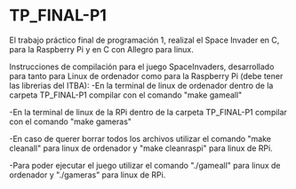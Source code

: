 # TP_FINAL-P1
El trabajo práctico final de programación 1, realizal el Space Invader en C, para la Raspberry Pi y en C con Allegro para linux.

Instrucciones de compilación para el juego SpaceInvaders, desarrollado para tanto para Linux de ordenador como para la Raspberry Pi (debe tener las librerias del ITBA):
-En la terminal de linux de ordenador dentro de la carpeta TP_FINAL-P1 compilar con el comando "make gameall"

-En la terminal de linux de la RPi dentro de la carpeta TP_FINAL-P1 compilar con el comando "make gameras"

-En caso de querer borrar todos los archivos utilizar el comando "make cleanall" para linux de ordenador y "make cleanraspi" para linux de RPi.

-Para poder ejecutar el juego utilizar el comando "./gameall" para linux de ordenador y "./gameras" para linux de RPi.